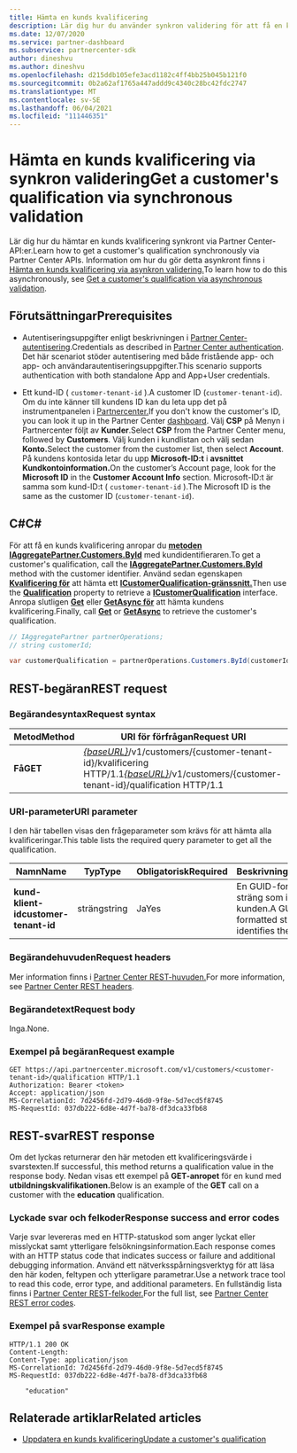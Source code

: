 ```yaml
---
title: Hämta en kunds kvalificering
description: Lär dig hur du använder synkron validering för att få en kunds kvalificering via Partner Center API. Partner kan använda detta för att verifiera Education-kunder.
ms.date: 12/07/2020
ms.service: partner-dashboard
ms.subservice: partnercenter-sdk
author: dineshvu
ms.author: dineshvu
ms.openlocfilehash: d215ddb105efe3acd1182c4ff4bb25b045b121f0
ms.sourcegitcommit: 0b2a62af1765a447addd9c4340c28bc42fdc2747
ms.translationtype: MT
ms.contentlocale: sv-SE
ms.lasthandoff: 06/04/2021
ms.locfileid: "111446351"
---
```

# <a name="get-a-customers-qualification-via-synchronous-validation"></a><span data-ttu-id="a509b-104">Hämta en kunds kvalificering via synkron validering</span><span class="sxs-lookup"><span data-stu-id="a509b-104">Get a customer's qualification via synchronous validation</span></span>

<span data-ttu-id="a509b-105">Lär dig hur du hämtar en kunds kvalificering synkront via Partner Center-API:er.</span><span class="sxs-lookup"><span data-stu-id="a509b-105">Learn how to get a customer's qualification synchronously via Partner Center APIs.</span></span> <span data-ttu-id="a509b-106">Information om hur du gör detta asynkront finns i [Hämta en kunds kvalificering via asynkron validering.](get-customer-qualification-asynchronous.md)</span><span class="sxs-lookup"><span data-stu-id="a509b-106">To learn how to do this asynchronously, see [Get a customer's qualification via asynchronous validation](get-customer-qualification-asynchronous.md).</span></span>

## <a name="prerequisites"></a><span data-ttu-id="a509b-107">Förutsättningar</span><span class="sxs-lookup"><span data-stu-id="a509b-107">Prerequisites</span></span>

- <span data-ttu-id="a509b-108">Autentiseringsuppgifter enligt beskrivningen i [Partner Center-autentisering](partner-center-authentication.md).</span><span class="sxs-lookup"><span data-stu-id="a509b-108">Credentials as described in [Partner Center authentication](partner-center-authentication.md).</span></span> <span data-ttu-id="a509b-109">Det här scenariot stöder autentisering med både fristående app- och app- och användarautentiseringsuppgifter.</span><span class="sxs-lookup"><span data-stu-id="a509b-109">This scenario supports authentication with both standalone App and App+User credentials.</span></span>

- <span data-ttu-id="a509b-110">Ett kund-ID ( `customer-tenant-id` ).</span><span class="sxs-lookup"><span data-stu-id="a509b-110">A customer ID (`customer-tenant-id`).</span></span> <span data-ttu-id="a509b-111">Om du inte känner till kundens ID kan du leta upp det på instrumentpanelen i [Partnercenter.](https://partner.microsoft.com/dashboard)</span><span class="sxs-lookup"><span data-stu-id="a509b-111">If you don't know the customer's ID, you can look it up in the Partner Center [dashboard](https://partner.microsoft.com/dashboard).</span></span> <span data-ttu-id="a509b-112">Välj **CSP** på Menyn i Partnercenter följt av **Kunder**.</span><span class="sxs-lookup"><span data-stu-id="a509b-112">Select **CSP** from the Partner Center menu, followed by **Customers**.</span></span> <span data-ttu-id="a509b-113">Välj kunden i kundlistan och välj sedan **Konto.**</span><span class="sxs-lookup"><span data-stu-id="a509b-113">Select the customer from the customer list, then select **Account**.</span></span> <span data-ttu-id="a509b-114">På kundens kontosida letar du upp **Microsoft-ID:t** i **avsnittet Kundkontoinformation.**</span><span class="sxs-lookup"><span data-stu-id="a509b-114">On the customer’s Account page, look for the **Microsoft ID** in the **Customer Account Info** section.</span></span> <span data-ttu-id="a509b-115">Microsoft-ID:t är samma som kund-ID:t ( `customer-tenant-id` ).</span><span class="sxs-lookup"><span data-stu-id="a509b-115">The Microsoft ID is the same as the customer ID  (`customer-tenant-id`).</span></span>

## <a name="c"></a><span data-ttu-id="a509b-116">C\#</span><span class="sxs-lookup"><span data-stu-id="a509b-116">C\#</span></span>

<span data-ttu-id="a509b-117">För att få en kunds kvalificering anropar du [**metoden IAggregatePartner.Customers.ById**](/dotnet/api/microsoft.store.partnercenter.customers.icustomercollection.byid) med kundidentifieraren.</span><span class="sxs-lookup"><span data-stu-id="a509b-117">To get a customer's qualification, call the [**IAggregatePartner.Customers.ById**](/dotnet/api/microsoft.store.partnercenter.customers.icustomercollection.byid) method with the customer identifier.</span></span> <span data-ttu-id="a509b-118">Använd sedan egenskapen [**Kvalificering för**](/dotnet/api/microsoft.store.partnercenter.customers.icustomer.qualification) att hämta ett [**ICustomerQualification-gränssnitt.**](/dotnet/api/microsoft.store.partnercenter.qualification.icustomerqualification)</span><span class="sxs-lookup"><span data-stu-id="a509b-118">Then use the [**Qualification**](/dotnet/api/microsoft.store.partnercenter.customers.icustomer.qualification) property to retrieve a [**ICustomerQualification**](/dotnet/api/microsoft.store.partnercenter.qualification.icustomerqualification) interface.</span></span> <span data-ttu-id="a509b-119">Anropa slutligen [**Get**](/dotnet/api/microsoft.store.partnercenter.subscriptions.isubscriptioncollection.get) eller [**GetAsync för**](/dotnet/api/microsoft.store.partnercenter.subscriptions.isubscriptioncollection.getasync) att hämta kundens kvalificering.</span><span class="sxs-lookup"><span data-stu-id="a509b-119">Finally, call [**Get**](/dotnet/api/microsoft.store.partnercenter.subscriptions.isubscriptioncollection.get) or [**GetAsync**](/dotnet/api/microsoft.store.partnercenter.subscriptions.isubscriptioncollection.getasync) to retrieve the customer's qualification.</span></span>

``` csharp
// IAggregatePartner partnerOperations;
// string customerId;

var customerQualification = partnerOperations.Customers.ById(customerId).Qualification.Get();
```

## <a name="rest-request"></a><span data-ttu-id="a509b-120">REST-begäran</span><span class="sxs-lookup"><span data-stu-id="a509b-120">REST request</span></span>

### <a name="request-syntax"></a><span data-ttu-id="a509b-121">Begärandesyntax</span><span class="sxs-lookup"><span data-stu-id="a509b-121">Request syntax</span></span>

| <span data-ttu-id="a509b-122">Metod</span><span class="sxs-lookup"><span data-stu-id="a509b-122">Method</span></span>  | <span data-ttu-id="a509b-123">URI för förfrågan</span><span class="sxs-lookup"><span data-stu-id="a509b-123">Request URI</span></span>                                                                                          |
|---------|------------------------------------------------------------------------------------------------------|
| <span data-ttu-id="a509b-124">**Få**</span><span class="sxs-lookup"><span data-stu-id="a509b-124">**GET**</span></span> | <span data-ttu-id="a509b-125">[*{baseURL}*](partner-center-rest-urls.md)/v1/customers/{customer-tenant-id}/kvalificering HTTP/1.1</span><span class="sxs-lookup"><span data-stu-id="a509b-125">[*{baseURL}*](partner-center-rest-urls.md)/v1/customers/{customer-tenant-id}/qualification HTTP/1.1</span></span> |

### <a name="uri-parameter"></a><span data-ttu-id="a509b-126">URI-parameter</span><span class="sxs-lookup"><span data-stu-id="a509b-126">URI parameter</span></span>

<span data-ttu-id="a509b-127">I den här tabellen visas den frågeparameter som krävs för att hämta alla kvalificeringar.</span><span class="sxs-lookup"><span data-stu-id="a509b-127">This table lists the required query parameter to get all the qualification.</span></span>

| <span data-ttu-id="a509b-128">Namn</span><span class="sxs-lookup"><span data-stu-id="a509b-128">Name</span></span>               | <span data-ttu-id="a509b-129">Typ</span><span class="sxs-lookup"><span data-stu-id="a509b-129">Type</span></span>   | <span data-ttu-id="a509b-130">Obligatorisk</span><span class="sxs-lookup"><span data-stu-id="a509b-130">Required</span></span> | <span data-ttu-id="a509b-131">Beskrivning</span><span class="sxs-lookup"><span data-stu-id="a509b-131">Description</span></span>                                           |
|--------------------|--------|----------|-------------------------------------------------------|
| <span data-ttu-id="a509b-132">**kund-klient-id**</span><span class="sxs-lookup"><span data-stu-id="a509b-132">**customer-tenant-id**</span></span> | <span data-ttu-id="a509b-133">sträng</span><span class="sxs-lookup"><span data-stu-id="a509b-133">string</span></span> | <span data-ttu-id="a509b-134">Ja</span><span class="sxs-lookup"><span data-stu-id="a509b-134">Yes</span></span>      | <span data-ttu-id="a509b-135">En GUID-formaterad sträng som identifierar kunden.</span><span class="sxs-lookup"><span data-stu-id="a509b-135">A GUID-formatted string that identifies the customer.</span></span> |

### <a name="request-headers"></a><span data-ttu-id="a509b-136">Begärandehuvuden</span><span class="sxs-lookup"><span data-stu-id="a509b-136">Request headers</span></span>

<span data-ttu-id="a509b-137">Mer information finns i [Partner Center REST-huvuden.](headers.md)</span><span class="sxs-lookup"><span data-stu-id="a509b-137">For more information, see [Partner Center REST headers](headers.md).</span></span>

### <a name="request-body"></a><span data-ttu-id="a509b-138">Begärandetext</span><span class="sxs-lookup"><span data-stu-id="a509b-138">Request body</span></span>

<span data-ttu-id="a509b-139">Inga.</span><span class="sxs-lookup"><span data-stu-id="a509b-139">None.</span></span>

### <a name="request-example"></a><span data-ttu-id="a509b-140">Exempel på begäran</span><span class="sxs-lookup"><span data-stu-id="a509b-140">Request example</span></span>

```http
GET https://api.partnercenter.microsoft.com/v1/customers/<customer-tenant-id>/qualification HTTP/1.1
Authorization: Bearer <token>
Accept: application/json
MS-CorrelationId: 7d2456fd-2d79-46d0-9f8e-5d7ecd5f8745
MS-RequestId: 037db222-6d8e-4d7f-ba78-df3dca33fb68
```

## <a name="rest-response"></a><span data-ttu-id="a509b-141">REST-svar</span><span class="sxs-lookup"><span data-stu-id="a509b-141">REST response</span></span>

<span data-ttu-id="a509b-142">Om det lyckas returnerar den här metoden ett kvalificeringsvärde i svarstexten.</span><span class="sxs-lookup"><span data-stu-id="a509b-142">If successful, this method returns a qualification value in the response body.</span></span>  <span data-ttu-id="a509b-143">Nedan visas ett exempel på **GET-anropet** för en kund med **utbildningskvalifikationen.**</span><span class="sxs-lookup"><span data-stu-id="a509b-143">Below is an example of the **GET** call on a customer with the **education** qualification.</span></span>

### <a name="response-success-and-error-codes"></a><span data-ttu-id="a509b-144">Lyckade svar och felkoder</span><span class="sxs-lookup"><span data-stu-id="a509b-144">Response success and error codes</span></span>

<span data-ttu-id="a509b-145">Varje svar levereras med en HTTP-statuskod som anger lyckat eller misslyckat samt ytterligare felsökningsinformation.</span><span class="sxs-lookup"><span data-stu-id="a509b-145">Each response comes with an HTTP status code that indicates success or failure and additional debugging information.</span></span> <span data-ttu-id="a509b-146">Använd ett nätverksspårningsverktyg för att läsa den här koden, feltypen och ytterligare parametrar.</span><span class="sxs-lookup"><span data-stu-id="a509b-146">Use a network trace tool to read this code, error type, and additional parameters.</span></span> <span data-ttu-id="a509b-147">En fullständig lista finns i [Partner Center REST-felkoder.](error-codes.md)</span><span class="sxs-lookup"><span data-stu-id="a509b-147">For the full list, see [Partner Center REST error codes](error-codes.md).</span></span>

### <a name="response-example"></a><span data-ttu-id="a509b-148">Exempel på svar</span><span class="sxs-lookup"><span data-stu-id="a509b-148">Response example</span></span>

```http
HTTP/1.1 200 OK
Content-Length:
Content-Type: application/json
MS-CorrelationId: 7d2456fd-2d79-46d0-9f8e-5d7ecd5f8745
MS-RequestId: 037db222-6d8e-4d7f-ba78-df3dca33fb68

    "education"

```

## <a name="related-articles"></a><span data-ttu-id="a509b-149">Relaterade artiklar</span><span class="sxs-lookup"><span data-stu-id="a509b-149">Related articles</span></span>

- [<span data-ttu-id="a509b-150">Uppdatera en kunds kvalificering</span><span class="sxs-lookup"><span data-stu-id="a509b-150">Update a customer's qualification</span></span>](./update-customer-qualification-synchronous.md)